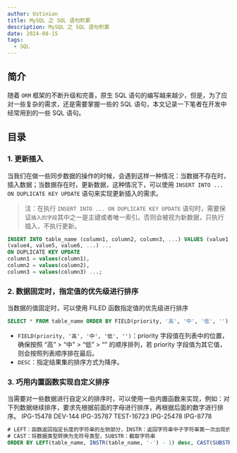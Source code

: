 ```yaml
---
author: Ustinian
title: MySQL 之 SQL 语句积累
description: MySQL 之 SQL 语句积累
date: 2024-08-15
tags:
  - SQL
---
```


## 简介

随着 `ORM` 框架的不断升级和完善，原生 SQL 语句的编写越来越少，但是，为了应对一些复杂的需求，还是需要掌握一些的 SQL 语句，本文记录一下笔者在开发中经常用到的一些 SQL 语句。

## 目录

### 1. 更新插入

当我们在做一些同步数据的操作的时候，会遇到这样一种情况：当数据不存在时，插入数据；当数据存在时，更新数据，这种情况下，可以使用 `INSERT INTO ... ON DUPLICATE KEY UPDATE` 语句来实现更新插入的需求。

> 注：在执行 `INSERT INTO ... ON DUPLICATE KEY UPDATE` 语句时，需要保证`插入的字段`其中之一是主键或者唯一索引。否则会被视为新数据，只执行插入，不执行更新。

```sql
INSERT INTO table_name (column1, column2, column3, ...) VALUES (value1, value2, value3, ...),
(value4, value5, value6, ...) ...
ON DUPLICATE KEY UPDATE
column1 = values(column1),
column2 = values(column2),
column3 = values(column3) ...;
```

### 2. 数据固定时，指定值的优先级进行排序

当数据的值固定时，可以使用 FILED 函数指定值的优先级进行排序

```sql
SELECT * FROM table_name ORDER BY FIELD(priority, '高', '中', '低', '') DESC;
```

- `FIELD(priority, '高', '中', '低', '')`：priority 字段值在列表中的位置，确保按照 “高” > “中” > “低” > “” 的顺序排列，若 priority 字段值为其它值，则会按照列表顺序排在最后。
- `DESC`：指定结果集的排序方式为降序。

### 3. 巧用内置函数实现自定义排序

当需要对一些数据进行自定义的排序时，可以使用一些内置函数来实现，例如：对下列数据继续排序，要求先根据前面的字母进行排序，再根据后面的数字进行排序。
IPG-15478
DEV-144
IPG-35787
TEST-16723
IPG-25478
IPG-8778

```sql
# LEFT：函数返回指定长度的字符串的左侧部分，INSTR：返回字符串中子字符串第一次出现的位置
# CAST：将数据类型转换为无符号类型，SUBSTR：截取字符串
ORDER BY LEFT(table_name, INSTR(table_name, '-') - 1) desc, CAST(SUBSTR(table_name, INSTR(table_name, '-') + 1) AS UNSIGNED) desc
```
